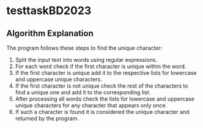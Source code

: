 # testtaskBD2023
## Algorithm Explanation
The program follows these steps to find the unique character:
1. Split the input text into words using regular expressions.
2. For each word check if the first character is unique within the word.
3. If the first character is unique add it to the respective lists for lowercase and uppercase unique characters.
4. If the first character is not unique check the rest of the characters to find a unique one and add it to the corresponding list.
5. After processing all words check the lists for lowercase and uppercase unique characters for any character that appears only once.
6. If such a character is found it is considered the unique character and returned by the program.
